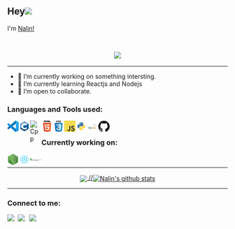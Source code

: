 
##  Hey<img src="https://github.com/TheDudeThatCode/TheDudeThatCode/blob/master/Assets/Hi.gif" width="29px"> 
I'm [Nalin!](https://jarvis8.github.io) 

<br />
<p align="center">
  <img src="https://readme-typing-svg.herokuapp.com/?lines=An+undergraduate+CSE+student&font=Fira%20Code&center=true&width=1100&height=50">
</p>

---
     
- 🔭 I’m currently working on something intersting.
- 🌱 I’m currently learning Reactjs and Nodejs
- 👯 I’m open to collaborate.
### Languages and Tools used:

<img align="left" alt="Visual Studio Code" width="26px" src="https://raw.githubusercontent.com/github/explore/80688e429a7d4ef2fca1e82350fe8e3517d3494d/topics/visual-studio-code/visual-studio-code.png" />
<img align="left" alt="C" width="26px" src="https://raw.githubusercontent.com/github/explore/80688e429a7d4ef2fca1e82350fe8e3517d3494d/topics/c/c.png" />
<img align="left" alt="Cpp" width="26px" src="https://raw.githubusercontent.com/isocpp/logos/master/cpp_logo.png" />
<img align="left" alt="HTML5" width="26px" src="https://raw.githubusercontent.com/github/explore/80688e429a7d4ef2fca1e82350fe8e3517d3494d/topics/html/html.png" />
<img align="left" alt="CSS3" width="26px" src="https://raw.githubusercontent.com/github/explore/80688e429a7d4ef2fca1e82350fe8e3517d3494d/topics/css/css.png" />
<img align="left" alt="JavaScript" width="26px" src="https://raw.githubusercontent.com/github/explore/80688e429a7d4ef2fca1e82350fe8e3517d3494d/topics/javascript/javascript.png" />
<img align="left" alt="MySQL" width="26px" src="https://raw.githubusercontent.com/github/explore/80688e429a7d4ef2fca1e82350fe8e3517d3494d/topics/python/python.png" />
<img align="left" alt="MySQL" width="26px" src="https://raw.githubusercontent.com/github/explore/80688e429a7d4ef2fca1e82350fe8e3517d3494d/topics/mysql/mysql.png" />
<img align="left" alt="GitHub" width="26px" src="https://raw.githubusercontent.com/github/explore/78df643247d429f6cc873026c0622819ad797942/topics/github/github.png" />
<br />

### Currently working on:
<img align="left" alt="Node.js" width="26px" src="https://raw.githubusercontent.com/github/explore/80688e429a7d4ef2fca1e82350fe8e3517d3494d/topics/nodejs/nodejs.png" />
<img align="left" alt="React" width="26px" src="https://raw.githubusercontent.com/github/explore/80688e429a7d4ef2fca1e82350fe8e3517d3494d/topics/react/react.png" />
<img align="left" alt="MongoDB" width="26px" src="https://raw.githubusercontent.com/github/explore/80688e429a7d4ef2fca1e82350fe8e3517d3494d/topics/mongodb/mongodb.png" />

<br />

---
<div align = "center">
<a href="https://github.com/jarvis8">
  <img align="center" src="https://github-readme-stats.vercel.app/api/top-langs/?username=jarvis8&theme=tokyonight&hide_border=true" />
</a>
<a href="https://github.com/jarvis8">
 //<img align="center" src="https://github-readme-stats.vercel.app/api?username=jarvis8&show_icons=true&theme=tokyonight&hide_border=true" alt="Nalin's github stats"/>
</a>
</div>

---

### Connect to me:
<a href="https://www.linkedin.com/in/nalin-banga-b19a27133/">
  <img align="left" width="24px" src="https://cdn-icons-png.flaticon.com/512/174/174857.png"  />
</a>
<a href="mailto:nalin.banga@gmail.com">
  <img align="left" width="26px" src="https://cdn-icons-png.flaticon.com/512/281/281769.png" />
</a>
<a href="https://www.instagram.com/nalin_banga/">
  <img align="left" width="26px" src="https://upload.wikimedia.org/wikipedia/commons/thumb/a/a5/Instagram_icon.png/1024px-Instagram_icon.png" />
</a>
<br/>

